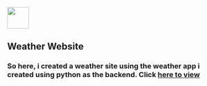 <a href="https://fullstack-experiments.vercel.app/">
  <img src="https://encrypted-tbn0.gstatic.com/images?q=tbn:ANd9GcRiWHHomS63VBq2DH_-TOe38aglkjngEmzvDZUjjYEfUBOPOBxNadan-J9kYbJmMbrjQoc&usqp=CAU" width="50" height="50">
</a><h2>Weather Website</h2>

<p><h3>So here, i created a weather site using the weather app i created using python as the backend. Click <a href="https://fullstack-experiments.vercel.app/">here to view</h3></p>

